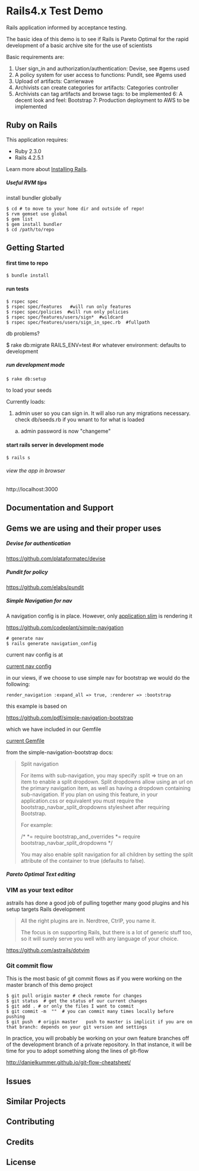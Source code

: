 Rails4.x Test Demo
================

Rails application informed by acceptance testing.

The basic idea of this demo is to see if Rails is Pareto Optimal for the rapid development of a basic archive site for the use of scientists

Basic requirements are:

1. User sign_in and authorization/authentication:   Devise, see #gems used
2. A policy system for user access to functions:    Pundit, see #gems used
3. Upload of artifacts:                             Carrierwave
4. Archivists can create categories for artifacts:  Categories controller
5. Archivists can tag artifacts and browse tags:    to be implemented
6: A decent look and feel:                          Bootstrap
7: Production deployment to AWS                     to be implemented


Ruby on Rails
-------------

This application requires:

- Ruby 2.3.0
- Rails 4.2.5.1

Learn more about [Installing Rails](http://railsapps.github.io/installing-rails.html).


##### Useful RVM tips


install bundler globally

    $ cd # to move to your home dir and outside of repo!
    $ rvm gemset use global
    $ gem list
    $ gem install bundler
    $ cd /path/to/repo



Getting Started
---------------
#### first time to repo

    $ bundle install


#### run tests

    $ rspec spec
    $ rspec spec/features   #will run only features
    $ rspec spec/policies  #will run only policies
    $ rspec spec/features/users/sign*  #wildcard
    $ rspec spec/features/users/sign_in_spec.rb  #fullpath

db problems?

   $ rake db:migrate RAILS_ENV=test  #or whatever environment: defaults to development


##### run development mode

    $ rake db:setup

to load your seeds

Currently loads:

1. admin user so you can sign in. It will also run any migrations necessary. check db/seeds.rb if you wnant to for what is loaded

   a. admin password is now "changeme"

#### start rails server in development mode

    $ rails s


###### view the app in browser

http://localhost:3000



Documentation and Support
-------------------------

## Gems we are using and their proper uses


##### Devise for authentication


https://github.com/plataformatec/devise


##### Pundit for policy


https://github.com/elabs/pundit


##### Simple Navigation for nav

A navigation config is in place. However, only [application slim](app/views/layouts/_navigation.html.slim) is rendering it

https://github.com/codeplant/simple-navigation

    # generate nav
    $ rails generate navigation_config

current nav config is at

[current nav config](config/navigation.rb)

in our views, if we choose to use simple nav for bootstrap we would do the following:

    render_navigation :expand_all => true, :renderer => :bootstrap


this example is based on

https://github.com/pdf/simple-navigation-bootstrap

which we have included in our Gemfile

[current Gemfile](Gemfile)


from the simple-navigation-bootstrap docs:

> Split navigation
>
> For items with sub-navigation, you may specify :split => true on an item to enable a split dropdown. Split dropdowns allow using an url on the primary navigation item, as well as having a dropdown containing sub-navigation. If you plan on using this feature, in your application.css or equivalent you must require the bootstrap_navbar_split_dropdowns stylesheet after requiring Bootstrap.
>
> For example:
>
> /*
> *= require bootstrap_and_overrides
> *= require bootstrap_navbar_split_dropdowns
> */
>
> You may also enable split navigation for all children by setting the split attribute of the container to true (defaults to false).


##### Pareto Optimal Text editing

### VIM as your text editor

astrails has done a good job of pulling together many good plugins and his setup targets Rails development

> All the right plugins are in. Nerdtree, CtrlP, you name it.
>
>   The focus is on supporting Rails, but there is a lot of generic stuff too, so it will surely serve you well with any language of your choice.

https://github.com/astrails/dotvim

### Git commit flow

This is the most basic of git commit flows as if you were working on the master branch of this demo project

    $ git pull origin master # check remote for changes
    $ git status  # get the status of our current changes
    $ git add . # or only the files I want to commit
    $ git commit -m  ""  # you can commit many times locally before pushing
    $ git push  # origin master   push to master is implicit if you are on that branch: depends on your git version and settings

In practice, you will probably be working on your own feature branches off of the development branch of a private repository. In that instance, it will be time for you to adopt something along the lines of git-flow

http://danielkummer.github.io/git-flow-cheatsheet/




Issues
-------------

Similar Projects
----------------

Contributing
------------

Credits
-------

License
-------
